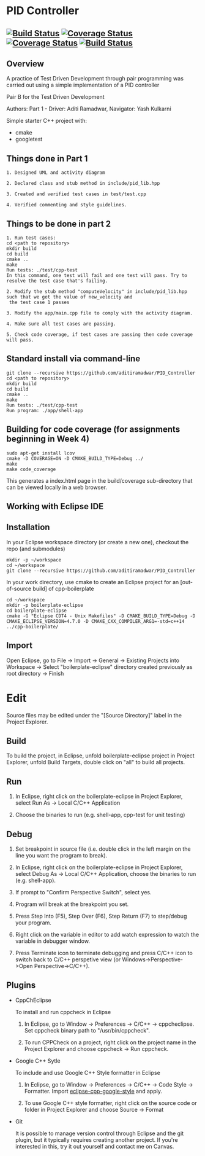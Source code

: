 # PID Controller

[![Build Status](https://travis-ci.com/aditiramadwar/PID_Controller.svg?branch=master)](https://travis-ci.com/github/aditiramadwar/PID_Controller)
[![Coverage Status](https://coveralls.io/repos/github/aditiramadwar/PID_Controller/badge.svg?branch=master)](https://coveralls.io/github/aditiramadwar/PID_Controller?branch=master)
[![Coverage Status](https://coveralls.io/repos/github/ameyakonk/enpm808x_tdd_test/badge.svg?branch=master)](https://coveralls.io/github/ameyakonk/enpm808x_tdd_test?branch=master)
[![Build Status](https://app.travis-ci.com/ameyakonk/enpm808x_tdd_test.svg?branch=master)](https://app.travis-ci.com/ameyakonk/enpm808x_tdd_test)
---

## Overview

A practice of Test Driven Development through pair programming was carried out using a simple implementation of a PID controller

Pair B for the Test Driven Development

Authors: 
Part 1 - Driver: Aditi Ramadwar, Navigator: Yash Kulkarni

Simple starter C++ project with:

- cmake
- googletest

## Things done in Part 1
```
1. Designed UML and activity diagram

2. Declared class and stub method in include/pid_lib.hpp

3. Created and verified test cases in test/test.cpp

4. Verified commenting and style guidelines.
```
## Things to be done in part 2
```
1. Run test cases:
cd <path to repository>
mkdir build
cd build
cmake ..
make
Run tests: ./test/cpp-test
In this command, one test will fail and one test will pass. Try to resolve the test case that's failing.

2. Modify the stub method "computeVelocity" in include/pid_lib.hpp such that we get the value of new_velocity and
 the test case 1 passes

3. Modify the app/main.cpp file to comply with the activity diagram.

4. Make sure all test cases are passing.

5. Check code coverage, if test cases are passing then code coverage will pass.

```

## Standard install via command-line
```
git clone --recursive https://github.com/aditiramadwar/PID_Controller
cd <path to repository>
mkdir build
cd build
cmake ..
make
Run tests: ./test/cpp-test
Run program: ./app/shell-app
```

## Building for code coverage (for assignments beginning in Week 4)
```
sudo apt-get install lcov
cmake -D COVERAGE=ON -D CMAKE_BUILD_TYPE=Debug ../
make
make code_coverage
```
This generates a index.html page in the build/coverage sub-directory that can be viewed locally in a web browser.

## Working with Eclipse IDE ##

## Installation

In your Eclipse workspace directory (or create a new one), checkout the repo (and submodules)
```
mkdir -p ~/workspace
cd ~/workspace
git clone --recursive https://github.com/aditiramadwar/PID_Controller
```

In your work directory, use cmake to create an Eclipse project for an [out-of-source build] of cpp-boilerplate

```
cd ~/workspace
mkdir -p boilerplate-eclipse
cd boilerplate-eclipse
cmake -G "Eclipse CDT4 - Unix Makefiles" -D CMAKE_BUILD_TYPE=Debug -D CMAKE_ECLIPSE_VERSION=4.7.0 -D CMAKE_CXX_COMPILER_ARG1=-std=c++14 ../cpp-boilerplate/
```

## Import

Open Eclipse, go to File -> Import -> General -> Existing Projects into Workspace -> 
Select "boilerplate-eclipse" directory created previously as root directory -> Finish

# Edit

Source files may be edited under the "[Source Directory]" label in the Project Explorer.


## Build

To build the project, in Eclipse, unfold boilerplate-eclipse project in Project Explorer,
unfold Build Targets, double click on "all" to build all projects.

## Run

1. In Eclipse, right click on the boilerplate-eclipse in Project Explorer,
select Run As -> Local C/C++ Application

2. Choose the binaries to run (e.g. shell-app, cpp-test for unit testing)


## Debug


1. Set breakpoint in source file (i.e. double click in the left margin on the line you want 
the program to break).

2. In Eclipse, right click on the boilerplate-eclipse in Project Explorer, select Debug As -> 
Local C/C++ Application, choose the binaries to run (e.g. shell-app).

3. If prompt to "Confirm Perspective Switch", select yes.

4. Program will break at the breakpoint you set.

5. Press Step Into (F5), Step Over (F6), Step Return (F7) to step/debug your program.

6. Right click on the variable in editor to add watch expression to watch the variable in 
debugger window.

7. Press Terminate icon to terminate debugging and press C/C++ icon to switch back to C/C++ 
perspetive view (or Windows->Perspective->Open Perspective->C/C++).


## Plugins

- CppChEclipse

    To install and run cppcheck in Eclipse

    1. In Eclipse, go to Window -> Preferences -> C/C++ -> cppcheclipse.
    Set cppcheck binary path to "/usr/bin/cppcheck".

    2. To run CPPCheck on a project, right click on the project name in the Project Explorer 
    and choose cppcheck -> Run cppcheck.


- Google C++ Sytle

    To include and use Google C++ Style formatter in Eclipse

    1. In Eclipse, go to Window -> Preferences -> C/C++ -> Code Style -> Formatter. 
    Import [eclipse-cpp-google-style][reference-id-for-eclipse-cpp-google-style] and apply.

    2. To use Google C++ style formatter, right click on the source code or folder in 
    Project Explorer and choose Source -> Format

[reference-id-for-eclipse-cpp-google-style]: https://raw.githubusercontent.com/google/styleguide/gh-pages/eclipse-cpp-google-style.xml

- Git

    It is possible to manage version control through Eclipse and the git plugin, but it typically requires creating another project. If you're interested in this, try it out yourself and contact me on Canvas.
